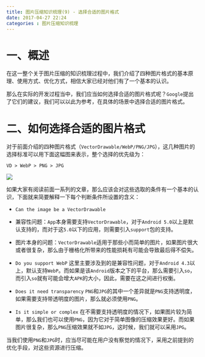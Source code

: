```yaml
---
title: 图片压缩知识梳理(9) - 选择合适的图片格式
date: 2017-04-27 22:24
categories : 图片压缩知识梳理
---
```

# 一、概述
在这一整个关于图片压缩的知识梳理过程中，我们介绍了四种图片格式的基本原理、使用方式、优化方式，相信大家已经对他们有了一个基本的认识。

那么在实际的开发过程当中，我们应当如何选择合适的图片格式呢？`Google`提出了它们的建议，我们可以以此为参考，在具体的场景中选择合适的图片格式。

# 二、如何选择合适的图片格式
对于前面介绍的四种图片格式（`VectorDrawable/WebP/PNG/JPG`），这几种图片的选择标准可以用下面这幅图来表示，整个选择的优先级为：
```
VD > WebP > PNG > JPG
```
![](http://upload-images.jianshu.io/upload_images/1949836-4a793f1f4df9215f.png?imageMogr2/auto-orient/strip%7CimageView2/2/w/1240)

如果大家有阅读前面一系列的文章，那么应该会对这些选取的条件有一个基本的认识，下面就来简要解释一下每个判断条件所设置的含义：
- `Can the image be a VectorDrawable`
 - 兼容性问题：`App`本身需要支持`VectorDrawable`，对于`Android 5.0`以上是默认支持的，而对于这`5.0`以下的应用，则需要引入`support`包的支持。
 - 图片本身的问题：`VectorDrawable`适用于那些小而简单的图片，如果图片很大或者很复杂，那么由于栅格化所带来的性能损耗有可能会导致最后得不偿失。

- `Do you support WebP`
这里主要涉及到的是兼容性问题，对于`Android 4.3`以上，默认支持`WebP`。而如果是该`Android`版本之下的平台，那么需要引入`so`，而引入`so`就有可能会增大`APK`的大小，因此，需要在这之间进行权衡。

- `Does it need transparency`
`PNG`和`JPG`的其中一个差异就是`PNG`支持透明度，如果需要支持带透明度的图片，那么就必须使用`PNG`。

- `Is it simple or complex`
在不需要支持透明度的情况下，如果图片较为简单，那么我们也可以使用`PNG`，因为它对于简单图像的压缩效果更好。而如果图片很复杂，那么`PNG`压缩效果就不如`JPG`，这时候，我们就可以采用`JPG`。

当我们使用`PNG`和`JPG`时，应当尽可能在用户没有察觉的情况下，采用之前提到的优化手段，对这些资源进行压缩。
